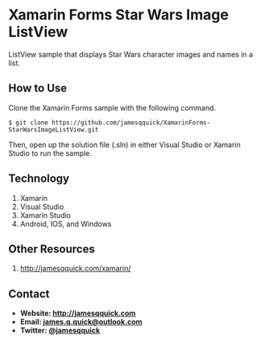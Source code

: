 **Xamarin Forms Star Wars Image ListView**
======
ListView sample that displays Star Wars character images and names in a list.

## **How to Use**

Clone the Xamarin Forms sample with the following command.

```$ git clone https://github.com/jamesqquick/XamarinForms-StarWarsImageListView.git```

Then, open up the solution file (.sln) in either Visual Studio or Xamarin Studio to run the sample.

## **Technology**

 1. Xamarin
 2. Visual Studio
 3. Xamarin Studio
 4. Android, IOS, and Windows


## **Other Resources**
1. http://jamesqquick.com/xamarin/



## **Contact** ##
* **Website: http://jamesqquick.com**
* **Email: james.q.quick@outlook.com**
* **Twitter: [@jamesqquick](https:**//**twitter.com/jamesqquick)** 

